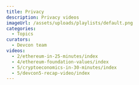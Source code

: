 ```yaml
---
title: Privacy
description: Privacy videos
imageUrl: /assets/uploads/playlists/default.png
categories:
  - Topics
curators:
  - Devcon team
videos:
  - 2/ethereum-in-25-minutes/index
  - 4/ethereum-foundation-values/index
  - 5/cryptoeconomics-in-30-minutes/index
  - 5/devcon5-recap-video/index
---
```

